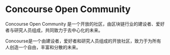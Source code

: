 # 

# Concourse Open Community

Concourse Open Community 是一个开放的社区，由区块链行业的建设者、爱好者与研究人员组成，共同致力于去中心化的未来。

Concourse是一个由建设者，爱好者和研究人员组成的开放社区，致力于为所有人创造一个自由，丰富和分散的未来。

